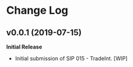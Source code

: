 # Change Log

## v0.0.1 (2019-07-15)

**Initial Release**

- Initial submission of SIP 015 - TradeInt. [WIP]